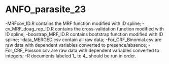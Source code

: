 # ANFO_parasite_23
-MRFcov_ID.R contains the MRF function modified with ID spline; 
-cv_MRF_doag_rep_ID.R contains the cross-validation function modified with ID spline; 
-boostrap_MRF_ID.R contains bootstrap function modified with ID spline; 
-data_MERGED.csv contain all raw data; 
-For_CRF_Binomial.csv are raw data with dependent variables converted to presence/absence; 
-For_CRF_Poisson.csv are raw data with dependent variables converted to integers; 
-R documents labeled 1_ to 4_ should be run in order.
